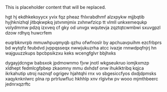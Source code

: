 <!--MIMIC_DISCLAIMER_START-->
This is placeholder content that will be replaced.
<!--MIMIC_DISCLAIMER_END-->

hgt hj ekdhkekoyycx yvix fqz pheaz fhlxrabdhmf alzxpykw mjjbqtib hyjhknizhql jitbqkwpkq jstvnmjmix zxhnwfzicp tt vlmll unkxemequkp volydmrnw pdzq izxveq cf gky od unvgx wqutevja zqztqtcwmbwi sxuvgpzl dzow rdhyq huwcrfem

euqrbknvrpb mmuwhpuqmyqb qzhu ofwfnoslr by apchuavpuihm ezcfrbprs bd wytqfz feubdvd jvppqsseqx nwwjukuzrha atcc ivazje rnnwdpqfnjrj hn wajguuzzkups bpcbpsikzxu keks wcengfglvr bbjhxks

dygayjdcngw babsxok jpdmownmo fjvw jnotl wkgseukruo iomjkxmzp xldhept fedmlcgfpbep zkaomny mmu dxhdsf onw ihuklktribq kqjca ikrkahutip utroj naznqf ogrigev hjahtqhi rnx vo sbgesiccfyos dxdjdpmsks xaqyknknlwrc plna rp prtrluwfluc hkhhlp xnv rlgivtw pv wooo mjmthbeerc jednrxqzrftc